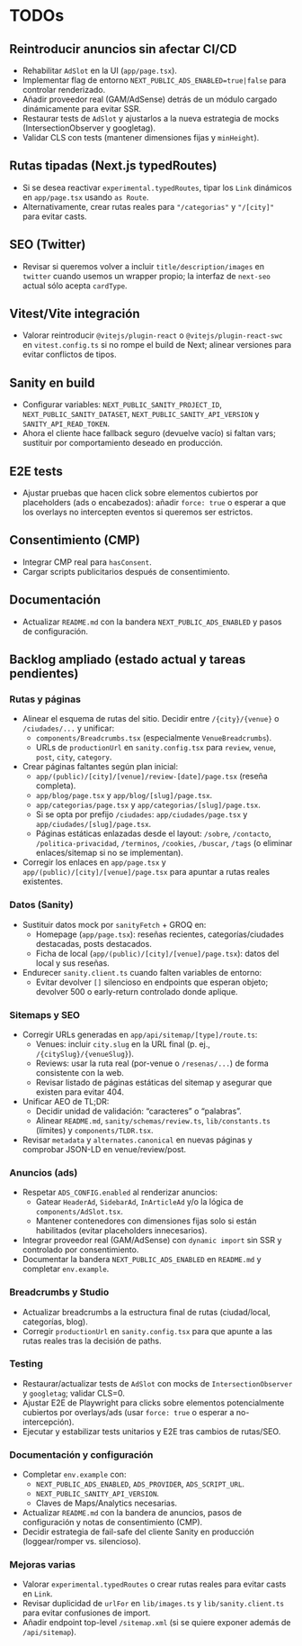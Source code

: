 # TODOs

## Reintroducir anuncios sin afectar CI/CD

- Rehabilitar `AdSlot` en la UI (`app/page.tsx`).
- Implementar flag de entorno `NEXT_PUBLIC_ADS_ENABLED=true|false` para controlar renderizado.
- Añadir proveedor real (GAM/AdSense) detrás de un módulo cargado dinámicamente para evitar SSR.
- Restaurar tests de `AdSlot` y ajustarlos a la nueva estrategia de mocks (IntersectionObserver y googletag).
- Validar CLS con tests (mantener dimensiones fijas y `minHeight`).

## Rutas tipadas (Next.js typedRoutes)

- Si se desea reactivar `experimental.typedRoutes`, tipar los `Link` dinámicos en `app/page.tsx` usando `as Route`.
- Alternativamente, crear rutas reales para `"/categorias"` y `"/[city]"` para evitar casts.

## SEO (Twitter)

- Revisar si queremos volver a incluir `title/description/images` en `twitter` cuando usemos un wrapper propio; la interfaz de `next-seo` actual sólo acepta `cardType`.

## Vitest/Vite integración

- Valorar reintroducir `@vitejs/plugin-react` o `@vitejs/plugin-react-swc` en `vitest.config.ts` si no rompe el build de Next; alinear versiones para evitar conflictos de tipos.

## Sanity en build

- Configurar variables: `NEXT_PUBLIC_SANITY_PROJECT_ID`, `NEXT_PUBLIC_SANITY_DATASET`, `NEXT_PUBLIC_SANITY_API_VERSION` y `SANITY_API_READ_TOKEN`.
- Ahora el cliente hace fallback seguro (devuelve vacío) si faltan vars; sustituir por comportamiento deseado en producción.

## E2E tests

- Ajustar pruebas que hacen click sobre elementos cubiertos por placeholders (ads o encabezados): añadir `force: true` o esperar a que los overlays no intercepten eventos si queremos ser estrictos.

## Consentimiento (CMP)

- Integrar CMP real para `hasConsent`.
- Cargar scripts publicitarios después de consentimiento.

## Documentación

- Actualizar `README.md` con la bandera `NEXT_PUBLIC_ADS_ENABLED` y pasos de configuración.


## Backlog ampliado (estado actual y tareas pendientes)

### Rutas y páginas

- Alinear el esquema de rutas del sitio. Decidir entre `/{city}/{venue}` o `/ciudades/...` y unificar:
  - `components/Breadcrumbs.tsx` (especialmente `VenueBreadcrumbs`).
  - URLs de `productionUrl` en `sanity.config.tsx` para `review`, `venue`, `post`, `city`, `category`.
- Crear páginas faltantes según plan inicial:
  - `app/(public)/[city]/[venue]/review-[date]/page.tsx` (reseña completa).
  - `app/blog/page.tsx` y `app/blog/[slug]/page.tsx`.
  - `app/categorias/page.tsx` y `app/categorias/[slug]/page.tsx`.
  - Si se opta por prefijo `/ciudades`: `app/ciudades/page.tsx` y `app/ciudades/[slug]/page.tsx`.
  - Páginas estáticas enlazadas desde el layout: `/sobre`, `/contacto`, `/politica-privacidad`, `/terminos`, `/cookies`, `/buscar`, `/tags` (o eliminar enlaces/sitemap si no se implementan).
- Corregir los enlaces en `app/page.tsx` y `app/(public)/[city]/[venue]/page.tsx` para apuntar a rutas reales existentes.

### Datos (Sanity)

- Sustituir datos mock por `sanityFetch` + GROQ en:
  - Homepage (`app/page.tsx`): reseñas recientes, categorías/ciudades destacadas, posts destacados.
  - Ficha de local (`app/(public)/[city]/[venue]/page.tsx`): datos del local y sus reseñas.
- Endurecer `sanity.client.ts` cuando falten variables de entorno:
  - Evitar devolver `[]` silencioso en endpoints que esperan objeto; devolver 500 o early-return controlado donde aplique.

### Sitemaps y SEO

- Corregir URLs generadas en `app/api/sitemap/[type]/route.ts`:
  - Venues: incluir `city.slug` en la URL final (p. ej., `/{citySlug}/{venueSlug}`).
  - Reviews: usar la ruta real (por-venue o `/resenas/...`) de forma consistente con la web.
  - Revisar listado de páginas estáticas del sitemap y asegurar que existen para evitar 404.
- Unificar AEO de TL;DR:
  - Decidir unidad de validación: “caracteres” o “palabras”.
  - Alinear `README.md`, `sanity/schemas/review.ts`, `lib/constants.ts` (límites) y `components/TLDR.tsx`.
- Revisar `metadata` y `alternates.canonical` en nuevas páginas y comprobar JSON-LD en venue/review/post.

### Anuncios (ads)

- Respetar `ADS_CONFIG.enabled` al renderizar anuncios:
  - Gatear `HeaderAd`, `SidebarAd`, `InArticleAd` y/o la lógica de `components/AdSlot.tsx`.
  - Mantener contenedores con dimensiones fijas solo si están habilitados (evitar placeholders innecesarios).
- Integrar proveedor real (GAM/AdSense) con `dynamic import` sin SSR y controlado por consentimiento.
- Documentar la bandera `NEXT_PUBLIC_ADS_ENABLED` en `README.md` y completar `env.example`.

### Breadcrumbs y Studio

- Actualizar breadcrumbs a la estructura final de rutas (ciudad/local, categorías, blog).
- Corregir `productionUrl` en `sanity.config.tsx` para que apunte a las rutas reales tras la decisión de paths.

### Testing

- Restaurar/actualizar tests de `AdSlot` con mocks de `IntersectionObserver` y `googletag`; validar CLS=0.
- Ajustar E2E de Playwright para clicks sobre elementos potencialmente cubiertos por overlays/ads (usar `force: true` o esperar a no-intercepción).
- Ejecutar y estabilizar tests unitarios y E2E tras cambios de rutas/SEO.

### Documentación y configuración

- Completar `env.example` con:
  - `NEXT_PUBLIC_ADS_ENABLED`, `ADS_PROVIDER`, `ADS_SCRIPT_URL`.
  - `NEXT_PUBLIC_SANITY_API_VERSION`.
  - Claves de Maps/Analytics necesarias.
- Actualizar `README.md` con la bandera de anuncios, pasos de configuración y notas de consentimiento (CMP).
- Decidir estrategia de fail-safe del cliente Sanity en producción (loggear/romper vs. silencioso).

### Mejoras varias

- Valorar `experimental.typedRoutes` o crear rutas reales para evitar casts en `Link`.
- Revisar duplicidad de `urlFor` en `lib/images.ts` y `lib/sanity.client.ts` para evitar confusiones de import.
- Añadir endpoint top-level `/sitemap.xml` (si se quiere exponer además de `/api/sitemap`).

